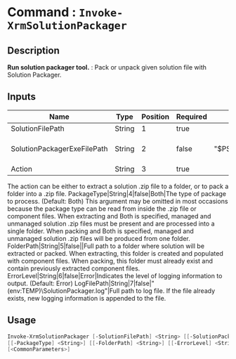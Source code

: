 ﻿# Command : `Invoke-XrmSolutionPackager` 

## Description

**Run solution packager tool.** : Pack or unpack given solution file with Solution Packager.

## Inputs

Name|Type|Position|Required|Default|Description
----|----|--------|--------|-------|-----------
SolutionFilePath|String|1|true||Full path to solution file (.zip).
SolutionPackagerExeFilePath|String|2|false|"$PSScriptRoot\..\Assemblies\SolutionPackager.exe"|Full path to solution packager executable. (Default : $PSScriptRoot\bin\SolutionPackager.exe)
Action|String|3|true||The action to perform.
The action can be either to extract a solution .zip file to a folder, or to pack a folder into a .zip file.
PackageType|String|4|false|Both|The type of package to process. (Default: Both)
This argument may be omitted in most occasions because the package type can be read from inside the .zip file or component files. 
When extracting and Both is specified, managed and unmanaged solution .zip files must be present and are processed into a single folder. 
When packing and Both is specified, managed and unmanaged solution .zip files will be produced from one folder.
FolderPath|String|5|false||Full path to a folder where solution will be extracted or packed. 
When extracting, this folder is created and populated with component files. 
When packing, this folder must already exist and contain previously extracted component files.
ErrorLevel|String|6|false|Error|Indicates the level of logging information to output. (Default: Error)
LogFilePath|String|7|false|"$($env:TEMP)\SolutionPackager.log"|Full path to log file. If the file already exists, new logging information is appended to the file.


## Usage

```Powershell 
Invoke-XrmSolutionPackager [-SolutionFilePath] <String> [[-SolutionPackagerExeFilePath] <String>] [-Action] <String> 
[[-PackageType] <String>] [[-FolderPath] <String>] [[-ErrorLevel] <String>] [[-LogFilePath] <String>] 
[<CommonParameters>]
``` 


